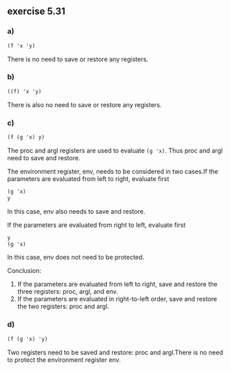 ## exercise 5.31

### a)

``` Scheme
(f 'x 'y)
```

There is no need to save or restore any registers.

### b)

``` Scheme
((f) 'x 'y)
```

There is also no need to save or restore any registers.

### c)

``` Scheme
(f (g 'x) y)
```

The proc and argl registers are used to evaluate `(g 'x)`. Thus proc and argl need to save and restore.

The environment register, env, needs to be considered in two cases.If the parameters are evaluated from left to right, evaluate first

``` Scheme
(g 'x) 
y
```

In this case, env also needs to save and restore.

If the parameters are evaluated from right to left, evaluate first

``` Scheme
y
(g 'x) 
```
In this case, env does not need to be protected.

Conclusion:

1. If the parameters are evaluated from left to right, save and restore the three registers: proc, argl, and env.
2. If the parameters are evaluated in right-to-left order, save and restore the two registers: proc and argl.

### d)

``` Scheme
(f (g 'x) 'y)
```

Two registers need to be saved and restore: proc and argl.There is no need to protect the environment register env.
